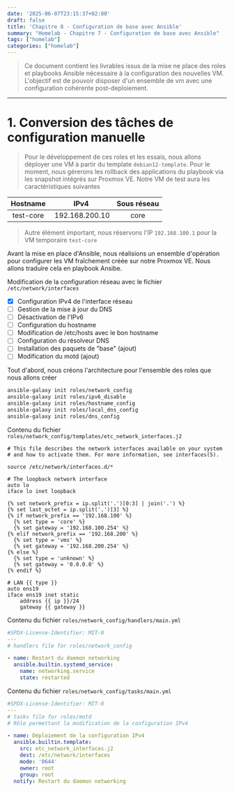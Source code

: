 ```yaml
---
date: '2025-06-07T23:15:37+02:00'
draft: false
title: 'Chapitre 8 - Configuration de base avec Ansible'
summary: "Homelab - Chapitre 7 - Configuration de base avec Ansible"
tags: ["homelab"]
categories: ["homelab"]
---
```


> Ce document contient les livrables issus de la mise ne place des roles et playbooks Ansible nécessaire à la configuration des nouvelles VM. L'objectif est de pouvoir disposer d'un ensemble de vm avec une configuration cohérente post-deploiement.

---

# 1. Conversion des tâches de configuration manuelle

> Pour le développement de ces roles et les essais, nous allons déployer une VM à partir du template `debian12-template`. Pour le moment, nous gérerons les rollback des applications du playbook via les snapshot intégrés sur Proxmox VE. Notre VM de test aura les caractéristiques suivantes

| Hostname | IPv4 | Sous réseau |
| :-: | :-: | :-: |
| test-core | 192.168.200.10 | core |

> Autre élément important, nous réservons l'IP `192.168.100.1` pour la VM temporaire `test-core`

Avant la mise en place d'Ansible, nous réalisions un ensemble d'opération pour configurer les VM fraîchement créée sur notre Proxmox VE. Nous allons traduire cela en playbook Ansibe.

Modification de la configuration réseau avec le fichier `/etc/network/interfaces`

- [x] Configuration IPv4 de l'interface réseau
- [ ] Gestion de la mise à jour du DNS
- [ ] Désactivation de l'IPv6
- [ ] Configuration du hostname
- [ ] Modification de /etc/hosts avec le bon hostname
- [ ] Configuration du résolveur DNS
- [ ] Installation des paquets de "base" (ajout)
- [ ] Modification du motd (ajout)

Tout d'abord, nous créons l'architecture pour l'ensemble des roles que nous allons créer

```bash
ansible-galaxy init roles/network_config
ansible-galaxy init roles/ipv6_disable
ansible-galaxy init roles/hostname_config
ansible-galaxy init roles/local_dns_config
ansible-galaxy init roles/dns_config
```

Contenu du fichier `roles/network_config/templates/etc_network_interfaces.j2`

```j2
# This file describes the network interfaces available on your system
# and how to activate them. For more information, see interfaces(5).

source /etc/network/interfaces.d/*

# The loopback network interface
auto lo
iface lo inet loopback

{% set network_prefix = ip.split('.')[0:3] | join('.') %}
{% set last_octet = ip.split('.')[3] %}
{% if network_prefix == '192.168.100' %}
  {% set type = 'core' %}
  {% set gateway = '192.168.100.254' %}
{% elif network_prefix == '192.168.200' %}
  {% set type = 'vms' %}
  {% set gateway = '192.168.200.254' %}
{% else %}
  {% set type = 'unknown' %}
  {% set gateway = '0.0.0.0' %}
{% endif %}

# LAN {{ type }}
auto ens19
iface ens19 inet static
    address {{ ip }}/24
    gateway {{ gateway }}
```

Contenu du fichier `roles/network_config/handlers/main.yml`

```yaml
#SPDX-License-Identifier: MIT-0
---
# handlers file for roles/network_config

- name: Restart du daemon networking
  ansible.builtin.systemd_service:
    name: networking.service
    state: restarted
```

Contenu du fichier `roles/network_config/tasks/main.yml`

```yaml
#SPDX-License-Identifier: MIT-0
---
# tasks file for roles/motd
# Rôle permettant la modification de la configuration IPv4

- name: Déploiement de la configuration IPv4
  ansible.builtin.template:
    src: etc_network_interfaces.j2
    dest: /etc/network/interfaces
    mode: '0644'
    owner: root
    group: root
  notify: Restart du daemon networking
```